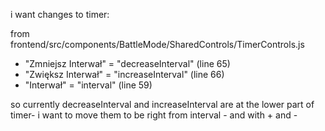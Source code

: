 i want changes to timer:

from frontend/src/components/BattleMode/SharedControls/TimerControls.js
  - "Zmniejsz Interwał" = "decreaseInterval" (line 65)
  - "Zwiększ Interwał" = "increaseInterval" (line 66)
  - "Interwał" = "interval" (line 59)

  so currently decreaseInterval and  increaseInterval are at the lower part of timer- i want to move them to be right from  interval - and with + and -